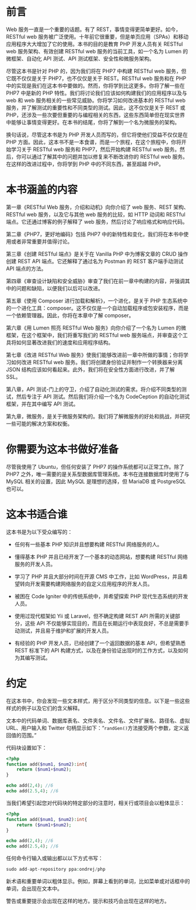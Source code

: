 # 前言

Web 服务一直是一个重要的话题。有了 REST，事情变得更简单更好。如今，RESTful web 服务被广泛使用。十年前它很重要，但是单页应用（SPAs）和移动应用程序大大增加了它的使用。本书的目的是教育 PHP 开发人员有关 RESTful web 服务架构、有效创建 RESTful web 服务的当前工具，如一个名为 Lumen 的微框架、自动化 API 测试、API 测试框架、安全性和微服务架构。

尽管这本书是针对 PHP 的，因为我们将在 PHP7 中构建 RESTful web 服务，但它既不仅仅是关于 PHP7，也不仅仅是关于 REST。RESTful web 服务和在 PHP 中的实现是我们在这本书中要做的。然而，你将学到比这更多。你将了解一些在 PHP7 中是新的 PHP 特性。我们将讨论我们应该如何构建我们的应用程序以及与 web 和 web 服务相关的一些常见威胁。你将学习如何改进基本的 RESTful web 服务，并了解测试的重要性和不同类型的测试。因此，这不仅仅是关于 REST 或 PHP，还涉及一些次要但重要的与编程相关的东西，这些东西简单但在现实世界中能够让事情变得更好。在本书的结尾，你将了解到一个名为微服务的架构。

换句话说，尽管这本书是为 PHP 开发人员而写的，但它将使他们受益不仅仅是在 PHP 方面。因此，这本书不是一本食谱，而是一个旅程，在这个旅程中，你将开始学习关于 RESTful web 服务和 PHP7，然后开始构建 RESTful web 服务。然后，你可以通过了解其中的问题并加以修复来不断改进你的 RESTful web 服务。在这样的改进过程中，你将学到 PHP 中的不同东西，甚至超越 PHP。

# 本书涵盖的内容

第一章《RESTful Web 服务，介绍和动机》向你介绍了 web 服务、REST 架构、RESTful web 服务，以及它与其他 web 服务的比较，如 HTTP 动词和 RESTful 端点。它还通过博客的例子解释了 web 服务，然后讨论了响应格式和响应代码。

第二章《PHP7，更好地编码》包括 PHP7 中的新特性和变化，我们将在本书中使用或者非常重要并值得讨论。

第三章《创建 RESTful 端点》是关于在 Vanilla PHP 中为博客文章的 CRUD 操作创建 REST API 端点。它还解释了通过名为 Postman 的 REST 客户端手动测试 API 端点的方法。

第四章《审查设计缺陷和安全威胁》审查了我们在前一章中构建的内容，并强调其中的问题和缺陷，以便我们以后可以改进。

第五章《使用 Composer 进行加载和解析》，一个进化，是关于 PHP 生态系统中的一个进化工具：composer。这不仅仅是一个自动加载程序或包安装程序，而是一个依赖管理器。因此，你将在本章中了解 composer。

第六章《用 Lumen 照亮 RESTful Web 服务》向你介绍了一个名为 Lumen 的微框架，在这个框架中，我们将重写我们的 RESTful web 服务端点，并审查这个工具将如何显著改进我们的速度和应用程序结构。

第七章《改进 RESTful Web 服务》使我们能够改进前一章中所做的事情；你将学习如何改进 RESTful web 服务。我们将创建身份验证并制作一个转换器来分离 JSON 结构应该如何看起来。此外，我们将在安全性方面进行改进，并了解 SSL。

第八章，API 测试-门上的守卫，介绍了自动化测试的需求。将介绍不同类型的测试，然后专注于 API 测试。然后我们将介绍一个名为 CodeCeption 的自动化测试框架，并在其中编写 API 测试。

第九章，微服务，是关于微服务架构的。我们将了解微服务的好处和挑战，并研究一些可能的解决方案和权衡。

# 你需要为这本书做好准备

尽管我使用了 Ubuntu，但任何安装了 PHP7 的操作系统都可以正常工作。除了 PHP7 之外，唯一需要的是关系型数据库管理系统。本书在连接数据库时使用了与 MySQL 相关的设置，因此 MySQL 是理想的选择，但 MariaDB 或 PostgreSQL 也可以。

# 这本书适合谁

这本书是为以下受众编写的：

+   任何有一些基本 PHP 知识并且想要构建 RESTful 网络服务的人。

+   懂得基本 PHP 并且已经开发了一个基本的动态网站，想要构建 RESTful 网络服务的开发人员。

+   学习了 PHP 并且大部分时间在开源 CMS 中工作，比如 WordPress，并且希望转向开发需要构建网络服务的自定义应用程序的开发人员。

+   被困在 Code Igniter 中的传统系统中，并希望探索 PHP 现代生态系统的开发人员。

+   使用过现代框架如 Yii 或 Laravel，但不确定构建 REST API 所需的关键部分，这些 API 不仅能够实现目的，而且在长期运行中表现良好，不总是需要手动测试，并且易于维护和扩展的开发人员。

+   有经验的 PHP 开发人员，已经创建了一个返回数据的基本 API，但希望熟悉 REST 标准下的 API 构建方式，以及在身份验证出现时的工作方式，以及如何为其编写测试。

# 约定

在这本书中，你会发现一些文本样式，用于区分不同类型的信息。以下是一些这些样式的例子以及它们的含义解释。

文本中的代码单词、数据库表名、文件夹名、文件名、文件扩展名、路径名、虚拟 URL、用户输入和 Twitter 句柄显示如下：“`randGen()`方法接受两个参数，定义返回值的范围。”

代码块设置如下：

```php
<?php
function add($num1, $num2):int{
    return ($num1+$num2);
}

echo add(2,4); //6
echo add(2.5,4); //6
```

当我们希望引起您对代码块的特定部分的注意时，相关行或项目会以粗体显示：

```php
<?php
function add($num1, $num2):int{
    return ($num1+$num2);
}

echo add(2,4); //6
echo add(2.5,4); //6
```

任何命令行输入或输出都以以下方式书写：

```php
sudo add-apt-repository ppa:ondrej/php
```

新术语和重要单词以粗体显示。例如，屏幕上看到的单词，比如菜单或对话框中的单词，会出现在文本中。

警告或重要提示会出现在这样的地方。提示和技巧会出现在这样的地方。
